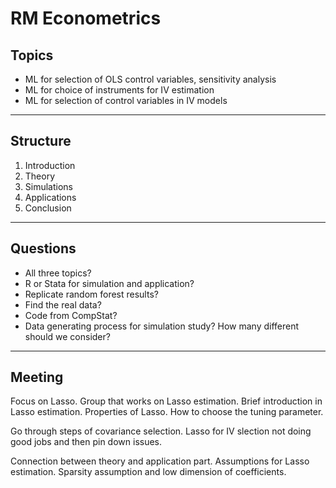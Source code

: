 # RM Econometrics
## Topics
- ML for selection of OLS control variables, sensitivity analysis
- ML for choice of instruments for IV estimation
- ML for selection of control variables in IV models
---
## Structure
1. Introduction
2. Theory
3. Simulations
4. Applications
5. Conclusion
---
## Questions
- All three topics?
- R or Stata for simulation and application?
- Replicate random forest results?
- Find the real data?
- Code from CompStat?
- Data generating process for simulation study? How many different should we consider?
---
## Meeting
Focus on Lasso. Group that works on Lasso estimation. Brief introduction in Lasso estimation. Properties of Lasso. How to choose the tuning parameter. 

Go through steps of covariance selection. Lasso for IV slection not doing good jobs and then pin down issues.

Connection between theory and application part. Assumptions for Lasso estimation. Sparsity assumption and low dimension of coefficients. 

